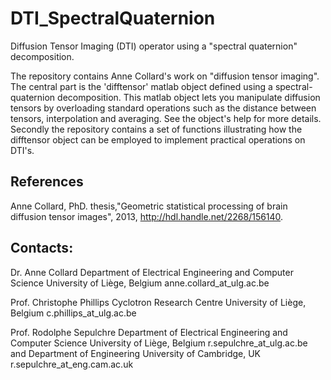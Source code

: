 DTI_SpectralQuaternion
======================
Diffusion Tensor Imaging (DTI) operator using a "spectral quaternion" decomposition.

The repository contains Anne Collard's work on "diffusion tensor imaging". The central part is the 'difftensor' matlab object defined using a spectral-quaternion decomposition. This matlab object lets you manipulate diffusion tensors by overloading standard operations such as the distance between tensors, interpolation and averaging. See the object's help for more details. Secondly the repository contains a set of functions illustrating how the difftensor object can be employed to implement practical operations on DTI's.


References
----------
Anne Collard, PhD. thesis,"Geometric statistical processing of brain diffusion tensor images", 2013, http://hdl.handle.net/2268/156140.


Contacts:
--------

Dr. Anne Collard
Department of Electrical Engineering and Computer Science
University of Liège, Belgium
anne.collard_at_ulg.ac.be

Prof. Christophe Phillips
Cyclotron Research Centre
University of Liège, Belgium
c.phillips_at_ulg.ac.be

Prof. Rodolphe Sepulchre
Department of Electrical Engineering and Computer Science
University of Liège, Belgium
r.sepulchre_at_ulg.ac.be
and
Department of Engineering
University of Cambridge, UK
r.sepulchre_at_eng.cam.ac.uk

